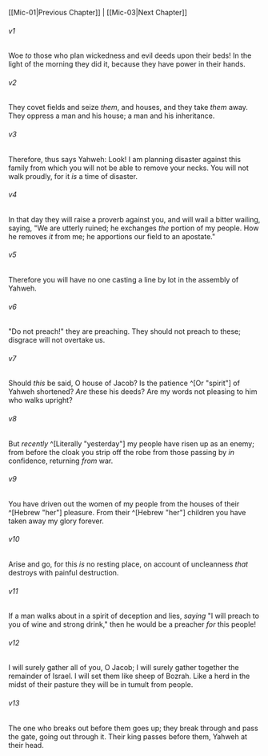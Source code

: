 ﻿---
aliases:
  - Micah 2
---

[[Mic-01|Previous Chapter]] | [[Mic-03|Next Chapter]]

###### v1
Woe _to_ those who plan wickedness
and evil deeds upon their beds!
In the light of the morning they did it,
because they have power in their hands.

###### v2
They covet fields and seize _them_,
and houses, and they take _them_ away.
They oppress a man and his house;
a man and his inheritance.

###### v3
Therefore, thus says Yahweh: Look! I am planning disaster against this family from which you will not be able to remove your necks. You will not walk proudly, for it _is_ a time of disaster.

###### v4
In that day they will raise a proverb against you,
and will wail a bitter wailing, saying,
"We are utterly ruined;
he exchanges _the_ portion of my people.
How he removes _it_ from me;
he apportions our field to an apostate."

###### v5
Therefore you will have no one casting a line by lot
in the assembly of Yahweh.

###### v6
"Do not preach!" they are preaching.
They should not preach to these;
disgrace will not overtake us.

###### v7
Should _this_ be said, O house of Jacob?
Is the patience ^[Or "spirit"] of Yahweh shortened?
_Are_ these his deeds?
Are my words not pleasing
to him who walks upright?

###### v8
But _recently_ ^[Literally "yesterday"] my people have risen up as an enemy;
from before the cloak you strip off the robe
from those passing by _in_ confidence,
returning _from_ war.

###### v9
You have driven out the women of my people
from the houses of their ^[Hebrew "her"] pleasure.
From their ^[Hebrew "her"] children you have taken away
my glory forever.

###### v10
Arise and go,
for this _is_ no resting place,
on account of uncleanness _that_ destroys
with painful destruction.

###### v11
If a man walks about in a spirit of deception and lies,
_saying_ "I will preach to you of wine and strong drink,"
then he would be a preacher _for_ this people!

###### v12
I will surely gather all of you, O Jacob;
I will surely gather together the remainder of Israel.
I will set them like sheep of Bozrah.
Like a herd in the midst of their pasture
they will be in tumult from people.

###### v13
The one who breaks out before them goes up;
they break through and pass the gate,
going out through it.
Their king passes before them,
Yahweh at their head.